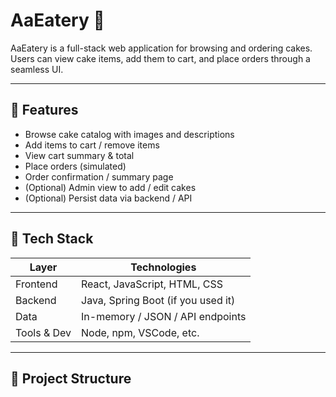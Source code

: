 # AaEatery 🍰

AaEatery is a full-stack web application for browsing and ordering cakes. Users can view cake items, add them to cart, and place orders through a seamless UI.

---

## 🚀 Features

- Browse cake catalog with images and descriptions  
- Add items to cart / remove items  
- View cart summary & total  
- Place orders (simulated)  
- Order confirmation / summary page  
- (Optional) Admin view to add / edit cakes  
- (Optional) Persist data via backend / API  

---

## 🧰 Tech Stack

| Layer        | Technologies                          |
|--------------|----------------------------------------|
| Frontend     | React, JavaScript, HTML, CSS            |
| Backend      | Java, Spring Boot (if you used it)      |
| Data         | In-memory / JSON / API endpoints        |
| Tools & Dev  | Node, npm, VSCode, etc.                  |

---

## 📂 Project Structure

